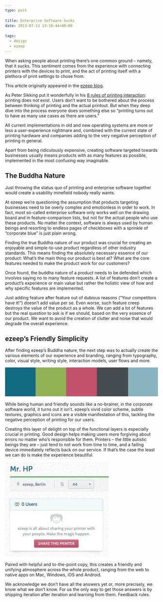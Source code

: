 ```yaml
---
type: post

title: Enterprise Software Sucks
date: 2013-07-13 13:19:44+00:00

tags:
  - design
  - ezeep
---
```


When asking people about printing there’s one common ground – namely, that it sucks. This sentiment comes from the experience with connecting printers with the devices to print, and the act of printing itself with a plethora of print settings to chose from.

<p class="alert alert-info">
  This article originally appeared in the <a href="https://www.ezeep.com/blog/enterprise-software-sucks-but-its-buddha-nature-can-be-unconvered/">ezeep blog</a>.
</p>

As Peter Sikking put it wonderfully in his [8 rules of printing interaction](http://blog.mmiworks.net/2008/07/to-istanbul-via-tokyo.html): printing does not exist. Users don’t want to be bothered about the process between thinking of printing and the actual printout. But when they deep dive into the process everyone does something else so “printing turns out to have as many use cases as there are users.”

All current implementations in old and new operating systems are more or less a user-experience nightmare and, combined with the current state of printing hardware and companies adding to the very negative perception of printing in general.

Apart from being ridiculously expensive, creating software targeted towards businesses usually means products with as many features as possible, implemented in the most confusing way imaginable.

## The Buddha Nature

Just throwing the status quo of printing and enterprise software together would create a usability minefield nobody really wants.

At ezeep we’re questioning the assumption that products targeting businesses need to be overly complex and emotionless in order to work. In fact, most so-called enterprise software only works well on the drawing board and in feature-comparison lists, but not for the actual people who use these products. No matter the context, software is always used by human beings and resorting to endless pages of checkboxes with a sprinkle of “corporate blue” is just plain wrong.

Finding the true Buddha nature of our product was crucial for creating an enjoyable and simple-to-use product regardless of other industry standards. This means finding the absolutely necessary essence of our product: What’s the main thing our product is best at? What are the core features needed to make the product work for our customers?

Once found, the buddha nature of a product needs to be defended which involves saying no to many feature requests. A list of features don’t create a product’s experience or main value but rather the holistic view of how and why specific features are implemented.

Just adding feature after feature out of dubious reasons (“Your competitors have it!”) doesn’t add value per se. Even worse, such feature creep destroys the value of the product as a whole. We can add a lot of features but the real question to ask is if we should, based on the very essence of our product. We want to avoid the creation of clutter and noise that would degrade the overall experience.

## ezeep’s Friendly Simplicity

After finding ezeep’s Buddha nature, the next step was to actually create the various elements of our experience and branding, ranging from typography, color, visual style, writing style, interaction models, user flows and more.

![ezeep color scheme](../media/buddha-colorscheme.png)

While being human and friendly sounds like a no-brainer, in the corporate software world, it turns out it isn’t. ezeep’s vivid color scheme, subtle textures, graphics and icons are a visible manifestation of this, tackling the negative perception of printing for our users.

Creating this layer of delight on top of the functional layers is especially crucial in printing. Good design helps making users more forgiving about errors no matter who’s responsible for them. Printers – the little autistic beings they are – just tend to not work from time to time, and a failing device immediately reflects back on our service. If that’s the case the least we can do is make the experience beautiful.

![Buddha printer](../media/buddha-printer.png)

Paired with helpful and to-the-point copy, this creates a friendly and unifying atmosphere across the whole product, ranging from the web to native apps on Mac, Windows, iOS and Android.

We acknowledge we don’t have all the answers yet or, more precisely, we know what we don’t know. For us the only way to get those answers is by shipping iteration after iteration and learning from them. Feedback rules.
